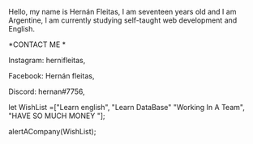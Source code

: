Hello, my name is Hernán Fleitas, I am seventeen years old and I am Argentine, I am currently studying self-taught web development and English.

*CONTACT ME * 

Instagram: hernifleitas,    

Facebook: Hernán fleitas,

Discord: hernan#7756,

let WishList =["Learn english", "Learn DataBase" "Working In A Team", "HAVE SO MUCH MONEY "];

alertACompany(WishList);
